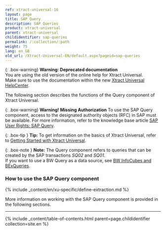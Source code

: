 ```yaml
---
ref: xtract-universal-16
layout: page
title: SAP Query
description: SAP Queries
product: xtract-universal
parent: xtract-universal
childidentifier: sap-queries
permalink: /:collection/:path
weight: 75
lang: en_GB
old_url: /Xtract-Universal-EN/default.aspx?pageid=sap-queries
---
```


{: .box-warning}
**Warning: Deprecated documentation** <br>
You are using the old version of the online help for Xtract Universal.<br>
Make sure to use the documentation within the new [Xtract Universal HelpCenter](https://helpcenter.theobald-software.com/xtract-universal/documentation/introduction/).

The following section describes the functions of the Query component of Xtract Universal. <br>

{: .box-warning}
**Warning!** **Missing Authorization**
To use the SAP Query component, access to the designated authority objects (RFC) in SAP must be available.
For more information, refer to the knowledge base article [SAP User Rights: SAP Query](https://kb.theobald-software.com/sap/authority-objects-sap-user-rights#sap-query).


{: .box-tip }
**Tip:** To get information on the basics of Xtract Universal, refer to [Getting Started with Xtract Universal](./getting-started). <br>

{: .box-note }
**Note:** The Query component refers to queries that can be created by the SAP transactions *SQ02* and *SQ01*.<br>
If you want to use a BW Query as a data source, see [BW InfoCubes and BExQueries](./bw-infocubes-and-bex-queries).

### How to use the SAP Query component
{% include _content/en/xu-specific/define-extraction.md %}

More information on working with the SAP Query component is provided in the following sections.

--- 

{% include _content/table-of-contents.html parent=page.childidentifier collection=site.en %}